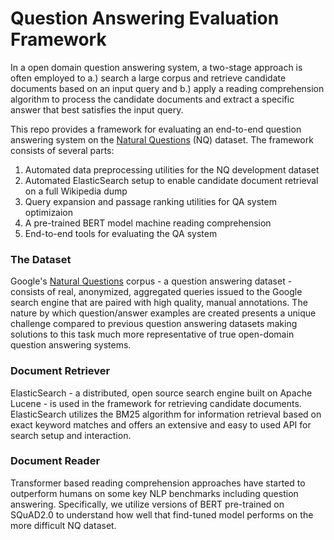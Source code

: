 # Question Answering Evaluation Framework

In a open domain question answering system, a two-stage approach is often employed to a.) search a large corpus and retrieve candidate documents based on an input query and b.) apply a reading comprehension algorithm to process the candidate documents and extract a specific answer that best satisfies the input query. 

This repo provides a framework for evaluating an end-to-end question answering system on the [Natural Questions](https://ai.google.com/research/NaturalQuestions/) (NQ) dataset. The framework consists of several parts:

1. Automated data preprocessing utilities for the NQ development dataset
2. Automated ElasticSearch setup to enable candidate document retrieval on a full Wikipedia dump
3. Query expansion and passage ranking utilities for QA system optimizaion
3. A pre-trained BERT model machine reading comprehension
5. End-to-end tools for evaluating the QA system 

### The Dataset

Google's [Natural Questions](https://ai.google.com/research/NaturalQuestions/) corpus - a question answering dataset - consists of real, anonymized, aggregated queries issued to the Google search engine that are paired with high quality, manual annotations. The nature by which question/answer examples are created presents a unique challenge compared to previous question answering datasets making solutions to this task much more representative of true open-domain question answering systems.

### Document Retriever

ElasticSearch - a distributed, open source search engine built on Apache Lucene - is used in the framework for retrieving candidate documents. ElasticSearch utilizes the BM25 algorithm for information retrieval based on exact keyword matches and offers an extensive and easy to used API for search setup and interaction.

### Document Reader

Transformer based reading comprehension approaches have started to outperform humans on some key NLP benchmarks including question answering. Specifically, we utilize versions of BERT pre-trained on SQuAD2.0 to understand how well that find-tuned model performs on the more difficult NQ dataset.
